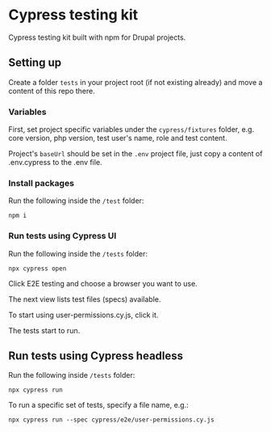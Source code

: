 # Cypress testing kit

Cypress testing kit built with npm for Drupal projects.

## Setting up

Create a folder `tests` in your project root (if not existing already) and move a content of this repo there.

### Variables

First, set project specific variables under the `cypress/fixtures` folder, e.g. core version, php version, test user's name, role and test content.

Project's `baseUrl` should be set in the `.env` project file, just copy a content of .env.cypress to the .env file.

### Install packages

Run the following inside the `/test` folder:

```console
npm i
```

### Run tests using Cypress UI

Run the following inside the `/tests` folder:

```console
npx cypress open
```

Click E2E testing and choose a browser you want to use.

The next view lists test files (specs) available.

To start using user-permissions.cy.js, click it.

The tests start to run.

## Run tests using Cypress headless

Run the following inside `/tests` folder:

```console
npx cypress run
```

To run a specific set of tests, specify a file name, e.g.:

```console
npx cypress run --spec cypress/e2e/user-permissions.cy.js
```
